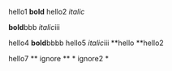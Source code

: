 hello1 **bold**
hello2 *italic*

**bold**bbb
*italic*iii

hello4 **bold**bbbb
hello5 *italic*iii
**hello
**hello2

hello7
**
ignore
**
*
ignore2
*